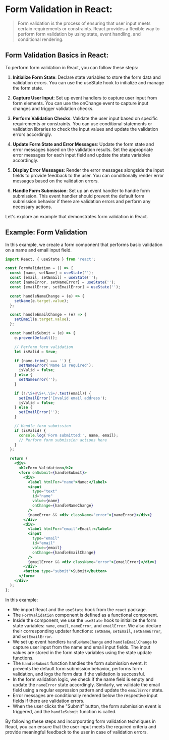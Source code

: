 # Form Validation in React:

> Form validation is the process of ensuring that user input meets certain requirements or constraints. React provides a flexible way to perform form validation by using state, event handling, and conditional rendering.

## Form Validation Basics in React:

To perform form validation in React, you can follow these steps:

1. **Initialize Form State**: Declare state variables to store the form data and validation errors. You can use the useState hook to initialize and manage the form state.

2. **Capture User Input**: Set up event handlers to capture user input from form elements. You can use the onChange event to capture input changes and trigger validation checks.

3. **Perform Validation Checks**: Validate the user input based on specific requirements or constraints. You can use conditional statements or validation libraries to check the input values and update the validation errors accordingly.

4. **Update Form State and Error Messages**: Update the form state and error messages based on the validation results. Set the appropriate error messages for each input field and update the state variables accordingly.

5. **Display Error Messages**: Render the error messages alongside the input fields to provide feedback to the user. You can conditionally render error messages based on the validation errors.

6. **Handle Form Submission**: Set up an event handler to handle form submission. This event handler should prevent the default form submission behavior if there are validation errors and perform any necessary actions.

Let's explore an example that demonstrates form validation in React.

## Example: Form Validation

In this example, we create a form component that performs basic validation on a name and email input field.

```jsx
import React, { useState } from 'react';

const FormValidation = () => {
  const [name, setName] = useState('');
  const [email, setEmail] = useState('');
  const [nameError, setNameError] = useState('');
  const [emailError, setEmailError] = useState('');

  const handleNameChange = (e) => {
    setName(e.target.value);
  };

  const handleEmailChange = (e) => {
    setEmail(e.target.value);
  };

  const handleSubmit = (e) => {
    e.preventDefault();

    // Perform form validation
    let isValid = true;

    if (name.trim() === '') {
      setNameError('Name is required');
      isValid = false;
    } else {
      setNameError('');
    }

    if (!/\S+@\S+\.\S+/.test(email)) {
      setEmailError('Invalid email address');
      isValid = false;
    } else {
      setEmailError('');
    }

    // Handle form submission
    if (isValid) {
      console.log('Form submitted:', name, email);
      // Perform form submission actions here
    }
  };

  return (
    <div>
      <h2>Form Validation</h2>
      <form onSubmit={handleSubmit}>
        <div>
          <label htmlFor="name">Name:</label>
          <input
            type="text"
            id="name"
            value={name}
            onChange={handleNameChange}
          />
          {nameError && <div className="error">{nameError}</div>}
        </div>
        <div>
          <label htmlFor="email">Email:</label>
          <input
            type="email"
            id="email"
            value={email}
            onChange={handleEmailChange}
          />
          {emailError && <div className="error">{emailError}</div>}
        </div>
        <button type="submit">Submit</button>
      </form>
    </div>
  );
};
```

In this example:

* We import React and the `useState` hook from the `react` package.
* The `FormValidation` component is defined as a functional component.
* Inside the component, we use the `useState` hook to initialize the form state variables: `name`, `email`, `nameError`, and `emailError`. We also declare their corresponding updater functions: `setName`, `setEmail`, `setNameError`, and `setEmailError`.
* We set up event handlers `handleNameChange` and `handleEmailChange` to capture user input from the name and email input fields. The input values are stored in the form state variables using the state update functions.
* The `handleSubmit` function handles the form submission event. It prevents the default form submission behavior, performs form validation, and logs the form data if the validation is successful.
* In the form validation logic, we check if the name field is empty and update the `nameError` state accordingly. Similarly, we validate the email field using a regular expression pattern and update the `emailError` state.
* Error messages are conditionally rendered below the respective input fields if there are validation errors.
* When the user clicks the "Submit" button, the form submission event is triggered, and the `handleSubmit` function is called.

By following these steps and incorporating form validation techniques in React, you can ensure that the user input meets the required criteria and provide meaningful feedback to the user in case of validation errors.
